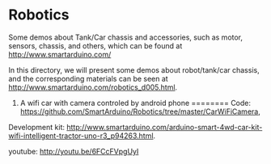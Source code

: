 Robotics
========

Some demos about Tank/Car chassis and accessories, such as motor, sensors, chassis, and others, which can be found at http://www.smartarduino.com/

In this directory, we will present some demos about robot/tank/car chassis, and the corresponding materials can be seen at http://www.smartarduino.com/robotics_d005.html.


1. A wifi car with camera controled by android phone
========
Code: https://github.com/SmartArduino/Robotics/tree/master/CarWiFiCamera, 

Development kit: http://www.smartarduino.com/arduino-smart-4wd-car-kit-wifi-intelligent-tractor-uno-r3_p94263.html.

youtube: http://youtu.be/6FCcFVpgUyI
